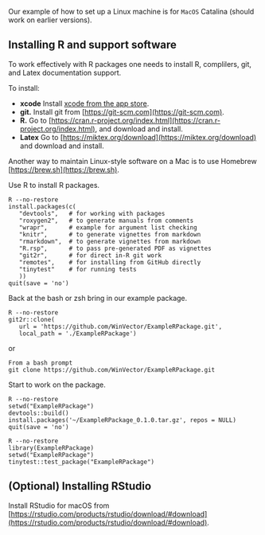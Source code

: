 
Our example of how to set up a Linux machine is for `MacOS` Catalina (should work on earlier versions).


## Installing R and support software

To work effectively with R packages one needs to install R, complilers, git, and Latex documentation support.

To install:

  * **xcode** Install [xcode from the app store](https://apps.apple.com/us/app/xcode/id497799835).
  * **git.** Install git from [https://git-scm.com](https://git-scm.com).
  * **R.** Go to [https://cran.r-project.org/index.html](https://cran.r-project.org/index.html), and download and install.
  * **Latex** Go to [https://miktex.org/download](https://miktex.org/download) and download and install.

Another way to maintain Linux-style software on a Mac is to use Homebrew [https://brew.sh](https://brew.sh).
    
Use R to install R packages.

    R --no-restore
    install.packages(c(
       "devtools",   # for working with packages
       "roxygen2",   # to generate manuals from comments
       "wrapr",      # example for argument list checking
       "knitr",      # to generate vignettes from markdown
       "rmarkdown",  # to generate vignettes from markdown
       "R.rsp",      # to pass pre-generated PDF as vignettes
       "git2r",      # for direct in-R git work
       "remotes",    # for installing from GitHub directly
       "tinytest"    # for running tests
       ))
    quit(save = 'no')


Back at the bash or zsh bring in our example package.

    R --no-restore
    git2r::clone(
       url = 'https://github.com/WinVector/ExampleRPackage.git',
       local_path = './ExampleRPackage')

or

    From a bash prompt
    git clone https://github.com/WinVector/ExampleRPackage.git
    
Start to work on the package.

    R --no-restore
    setwd("ExampleRPackage")
    devtools::build()
    install.packages('~/ExampleRPackage_0.1.0.tar.gz', repos = NULL)
    quit(save = 'no')
    
    R --no-restore
    library(ExampleRPackage)
    setwd("ExampleRPackage")
    tinytest::test_package("ExampleRPackage")

## (Optional) Installing RStudio


Install RStudio for macOS from [https://rstudio.com/products/rstudio/download/#download](https://rstudio.com/products/rstudio/download/#download).
